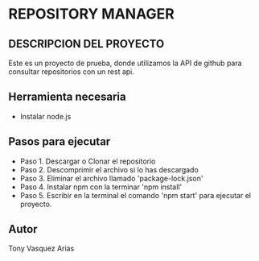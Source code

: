 REPOSITORY MANAGER
=====================

DESCRIPCION DEL PROYECTO 
--------------------------
Este es un proyecto de prueba, donde utilizamos la API de github para consultar repositorios con un rest api.

Herramienta necesaria
-------------------------
- Instalar node.js


Pasos para ejecutar
--------------------------
- Paso 1. Descargar o Clonar el repositorio
- Paso 2. Descomprimir el archivo si lo has descargado
- Paso 3. Eliminar el archivo llamado 'package-lock.json'
- Paso 4. Instalar npm con la terminar 'npm install'
- Paso 5. Escribir en la terminal el comando 'npm start' para ejecutar el proyecto.




Autor
-------
Tony Vasquez Arias

